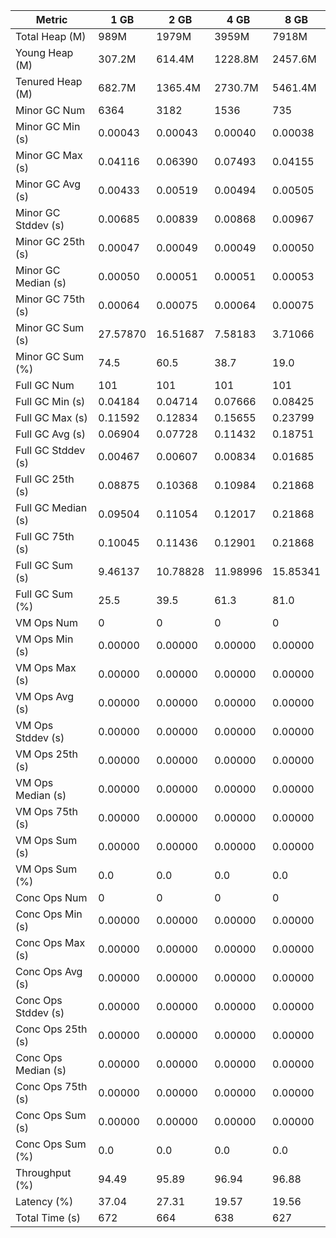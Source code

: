 | Metric | 1 GB | 2 GB | 4 GB | 8 GB |
|------|----|----|----|----|
| Total Heap (M) | 989M | 1979M | 3959M | 7918M |
| Young Heap (M) | 307.2M | 614.4M | 1228.8M | 2457.6M |
| Tenured Heap (M) | 682.7M | 1365.4M | 2730.7M | 5461.4M |
| Minor GC Num | 6364 | 3182 | 1536 | 735 |
| Minor GC Min (s) | 0.00043 | 0.00043 | 0.00040 | 0.00038 |
| Minor GC Max (s) | 0.04116 | 0.06390 | 0.07493 | 0.04155 |
| Minor GC Avg (s) | 0.00433 | 0.00519 | 0.00494 | 0.00505 |
| Minor GC Stddev (s) | 0.00685 | 0.00839 | 0.00868 | 0.00967 |
| Minor GC 25th (s) | 0.00047 | 0.00049 | 0.00049 | 0.00050 |
| Minor GC Median (s) | 0.00050 | 0.00051 | 0.00051 | 0.00053 |
| Minor GC 75th (s) | 0.00064 | 0.00075 | 0.00064 | 0.00075 |
| Minor GC Sum (s) | 27.57870 | 16.51687 | 7.58183 | 3.71066 |
| Minor GC Sum (%) | 74.5 | 60.5 | 38.7 | 19.0 |
| Full GC Num | 101 | 101 | 101 | 101 |
| Full GC Min (s) | 0.04184 | 0.04714 | 0.07666 | 0.08425 |
| Full GC Max (s) | 0.11592 | 0.12834 | 0.15655 | 0.23799 |
| Full GC Avg (s) | 0.06904 | 0.07728 | 0.11432 | 0.18751 |
| Full GC Stddev (s) | 0.00467 | 0.00607 | 0.00834 | 0.01685 |
| Full GC 25th (s) | 0.08875 | 0.10368 | 0.10984 | 0.21868 |
| Full GC Median (s) | 0.09504 | 0.11054 | 0.12017 | 0.21868 |
| Full GC 75th (s) | 0.10045 | 0.11436 | 0.12901 | 0.21868 |
| Full GC Sum (s) | 9.46137 | 10.78828 | 11.98996 | 15.85341 |
| Full GC Sum (%) | 25.5 | 39.5 | 61.3 | 81.0 |
| VM Ops Num | 0 | 0 | 0 | 0 |
| VM Ops Min (s) | 0.00000 | 0.00000 | 0.00000 | 0.00000 |
| VM Ops Max (s) | 0.00000 | 0.00000 | 0.00000 | 0.00000 |
| VM Ops Avg (s) | 0.00000 | 0.00000 | 0.00000 | 0.00000 |
| VM Ops Stddev (s) | 0.00000 | 0.00000 | 0.00000 | 0.00000 |
| VM Ops 25th (s) | 0.00000 | 0.00000 | 0.00000 | 0.00000 |
| VM Ops Median (s) | 0.00000 | 0.00000 | 0.00000 | 0.00000 |
| VM Ops 75th (s) | 0.00000 | 0.00000 | 0.00000 | 0.00000 |
| VM Ops Sum (s) | 0.00000 | 0.00000 | 0.00000 | 0.00000 |
| VM Ops Sum (%) | 0.0 | 0.0 | 0.0 | 0.0 |
| Conc Ops Num | 0 | 0 | 0 | 0 |
| Conc Ops Min (s) | 0.00000 | 0.00000 | 0.00000 | 0.00000 |
| Conc Ops Max (s) | 0.00000 | 0.00000 | 0.00000 | 0.00000 |
| Conc Ops Avg (s) | 0.00000 | 0.00000 | 0.00000 | 0.00000 |
| Conc Ops Stddev (s) | 0.00000 | 0.00000 | 0.00000 | 0.00000 |
| Conc Ops 25th (s) | 0.00000 | 0.00000 | 0.00000 | 0.00000 |
| Conc Ops Median (s) | 0.00000 | 0.00000 | 0.00000 | 0.00000 |
| Conc Ops 75th (s) | 0.00000 | 0.00000 | 0.00000 | 0.00000 |
| Conc Ops Sum (s) | 0.00000 | 0.00000 | 0.00000 | 0.00000 |
| Conc Ops Sum (%) | 0.0 | 0.0 | 0.0 | 0.0 |
| Throughput (%) | 94.49 | 95.89 | 96.94 | 96.88 |
| Latency (%) | 37.04 | 27.31 | 19.57 | 19.56 |
| Total Time (s) | 672 | 664 | 638 | 627 |
